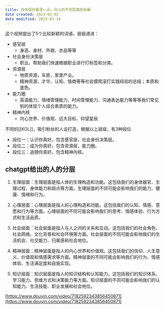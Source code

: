 ```yaml
---
title: 找伴侣时看深一点，对人的不同层面的拆解
date created: 2023-03-02
date modified: 2023-03-14
---
```


这个视频提出了5个比较新颖的词语，层级递进：

- 感官层
	- 身高、身材、外貌、衣品等等
- 社会身份决策层
	- 职业。帮助我们快速根据职业进行打标签和分类。
- 资源层
	- 物质资源，车房，家里产业。
	- 精神资源，才华、认知、情商等等社会摸爬滚打实践经验的总结；本质和底色。
- 能力圈
	- 英语能力、情绪管理能力、时间管理能力、沟通表达能力等等等我们常见到的体现个人综合素质的能力。
- 精神内核
	- 内心世界、价值观、远大目标、仰望星辰

不同的[[KOL]]，吸引粉丝的人设打造，根据以上层级，有3种段位

- 段位一：认识你真好。包含感官层，社会身份决策层。
- 段位二：成为你真好。包含资源层，能力圈。
- 段位三：追随你真好。包含精神内核。

## chatgpt给出的人的分层

1. 生理层面：生理层面是指人体的生理构造和功能。这包括我们的身体器官、生理过程、身体能力和弱点等方面。生理层面的不同可能会影响我们的能力、健康、情绪和行为。
	
2. 心理层面：心理层面是指人的心理构造和功能。这包括我们的认知、情感、意愿和行为等方面。心理层面的不同可能会影响我们的思考、情感体验、行为方式和生活品质。
	
3. 社会层面：社会层面是指人与人之间的关系和互动。这包括我们的社会角色、社会网络、文化背景和社会环境等方面。社会层面的不同可能会影响我们的生活机会、社交能力、归属感和社会地位。
	
4. 精神层面：精神层面是指人的内心世界和价值观。这包括我们的信仰、人生意义、价值观和情感需求等方面。精神层面的不同可能会影响我们的行为、情感体验、生活满足度和自我实现。
	
5. 知识层面：知识层面是指人的知识结构和认知能力。这包括我们的知识体系、学习能力、思维方式和决策能力等方面。知识层面的不同可能会影响我们的认知能力、生活技能、职业发展和社会地位。

[https://www.douyin.com/video/7182592343856450871](https://www.douyin.com/video/7182592343856450871)
